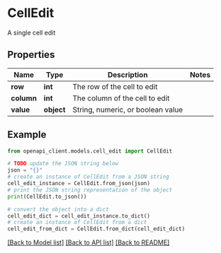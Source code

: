 # CellEdit

A single cell edit

## Properties

Name | Type | Description | Notes
------------ | ------------- | ------------- | -------------
**row** | **int** | The row of the cell to edit | 
**column** | **int** | The column of the cell to edit | 
**value** | **object** | String, numeric, or boolean value | 

## Example

```python
from openapi_client.models.cell_edit import CellEdit

# TODO update the JSON string below
json = "{}"
# create an instance of CellEdit from a JSON string
cell_edit_instance = CellEdit.from_json(json)
# print the JSON string representation of the object
print(CellEdit.to_json())

# convert the object into a dict
cell_edit_dict = cell_edit_instance.to_dict()
# create an instance of CellEdit from a dict
cell_edit_from_dict = CellEdit.from_dict(cell_edit_dict)
```
[[Back to Model list]](../README.md#documentation-for-models) [[Back to API list]](../README.md#documentation-for-api-endpoints) [[Back to README]](../README.md)


